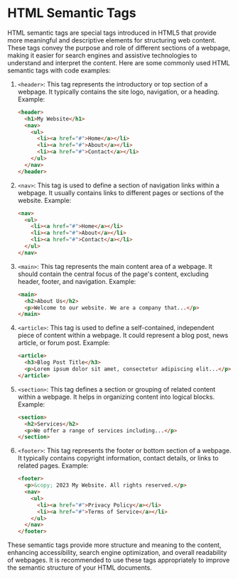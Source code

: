 # HTML Semantic Tags

HTML semantic tags are special tags introduced in HTML5 that provide more meaningful and descriptive elements for structuring web content. These tags convey the purpose and role of different sections of a webpage, making it easier for search engines and assistive technologies to understand and interpret the content. Here are some commonly used HTML semantic tags with code examples:

1. `<header>`: This tag represents the introductory or top section of a webpage. It typically contains the site logo, navigation, or a heading. Example:
   ```html
   <header>
     <h1>My Website</h1>
     <nav>
       <ul>
         <li><a href="#">Home</a></li>
         <li><a href="#">About</a></li>
         <li><a href="#">Contact</a></li>
       </ul>
     </nav>
   </header>
   ```

2. `<nav>`: This tag is used to define a section of navigation links within a webpage. It usually contains links to different pages or sections of the website. Example:
   ```html
   <nav>
     <ul>
       <li><a href="#">Home</a></li>
       <li><a href="#">About</a></li>
       <li><a href="#">Contact</a></li>
     </ul>
   </nav>
   ```

3. `<main>`: This tag represents the main content area of a webpage. It should contain the central focus of the page's content, excluding header, footer, and navigation. Example:
   ```html
   <main>
     <h2>About Us</h2>
     <p>Welcome to our website. We are a company that...</p>
   </main>
   ```

4. `<article>`: This tag is used to define a self-contained, independent piece of content within a webpage. It could represent a blog post, news article, or forum post. Example:
   ```html
   <article>
     <h3>Blog Post Title</h3>
     <p>Lorem ipsum dolor sit amet, consectetur adipiscing elit...</p>
   </article>
   ```

5. `<section>`: This tag defines a section or grouping of related content within a webpage. It helps in organizing content into logical blocks. Example:
   ```html
   <section>
     <h2>Services</h2>
     <p>We offer a range of services including...</p>
   </section>
   ```

6. `<footer>`: This tag represents the footer or bottom section of a webpage. It typically contains copyright information, contact details, or links to related pages. Example:
   ```html
   <footer>
     <p>&copy; 2023 My Website. All rights reserved.</p>
     <nav>
       <ul>
         <li><a href="#">Privacy Policy</a></li>
         <li><a href="#">Terms of Service</a></li>
       </ul>
     </nav>
   </footer>
   ```

These semantic tags provide more structure and meaning to the content, enhancing accessibility, search engine optimization, and overall readability of webpages. It is recommended to use these tags appropriately to improve the semantic structure of your HTML documents.